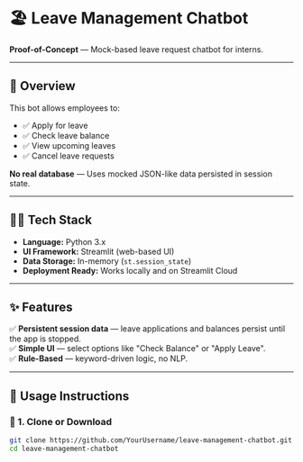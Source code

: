 # 🏖️ Leave Management Chatbot

**Proof-of-Concept** — Mock-based leave request chatbot for interns.

---

## 🧠 Overview
This bot allows employees to:
- ✅ Apply for leave
- ✅ Check leave balance
- ✅ View upcoming leaves
- ✅ Cancel leave requests

**No real database** — Uses mocked JSON-like data persisted in session state.

---

## 🧑‍💻 Tech Stack
- **Language:** Python 3.x
- **UI Framework:** Streamlit (web-based UI)
- **Data Storage:** In-memory (`st.session_state`)
- **Deployment Ready:** Works locally and on Streamlit Cloud

---

## ✨ Features
✅ **Persistent session data** — leave applications and balances persist until the app is stopped.  
✅ **Simple UI** — select options like "Check Balance" or "Apply Leave".  
✅ **Rule-Based** — keyword-driven logic, no NLP.

---

## 🚀 Usage Instructions

### 📂 1. Clone or Download
```bash
git clone https://github.com/YourUsername/leave-management-chatbot.git
cd leave-management-chatbot
